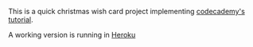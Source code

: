 This is a quick christmas wish card project implementing [codecademy's tutorial](https://www.codecademy.com/courses/web-beginner-en-9xjis/0/1).

A working version is running in [Heroku](https://afternoon-escarpment-8807.herokuapp.com)